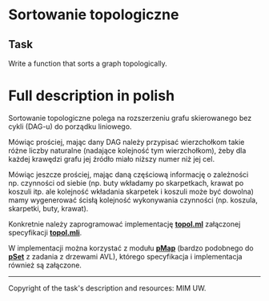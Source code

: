 # Sortowanie topologiczne

## Task

Write a function that sorts a graph topologically.

# Full description in polish

Sortowanie topologiczne polega na rozszerzeniu grafu skierowanego bez cykli (DAG-u) do porządku liniowego.

Mówiąc prościej, mając dany DAG należy przypisać wierzchołkom takie różne liczby naturalne (nadające kolejność tym wierzchołkom), żeby dla każdej krawędzi grafu jej źródło miało niższy numer niż jej cel.

Mówiąc jeszcze prościej, mając daną częściową informację o zależności np. czynności od siebie (np. buty wkładamy po skarpetkach, krawat po koszuli itp. ale kolejność wkładania skarpetek i koszuli może być dowolna) mamy wygenerować ścisłą kolejność wykonywania czynności (np. koszula, skarpetki, buty, krawat).

Konkretnie należy zaprogramować implementację [**topol.ml**](https://github.com/patjed41/WPF/blob/master/task5/src/topol.ml) załączonej specyfikacji [**topol.mli**](https://github.com/patjed41/WPF/blob/master/task5/src/topol.mli).

W implementacji można korzystać z modułu [**pMap**](https://github.com/patjed41/WPF/blob/master/task5/src/pMap.mli) (bardzo podobnego do [**pSet**](https://github.com/patjed41/WPF/blob/master/task3/src/pSet.mli) z zadania z drzewami AVL), którego specyfikacja i implementacja również są załączone. 

---
Copyright of the task's description and resources: MIM UW.
